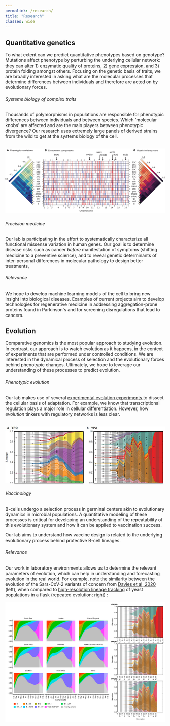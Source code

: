 ```yaml
---
permalink: /research/
title: "Research"
classes: wide 
---
```


<h2><b>Quantitative genetics</b></h2>
<p>To what extent can we predict quantitative phenotypes based on genotype? Mutations affect phenotype by perturbing the underlying cellular network: they can alter 1) enzymatic quality of proteins, 2) gene expression, and 3) protein folding amongst others. 
Focusing on the genetic basis of traits, we are broadly interested in asking what are the molecular processes that determine differences between individuals and therefore are acted on by evolutionary forces.
</p>
<h6><i class='fas fa-dna'></i> Systems biology of complex traits</h6>
<p>
Thousands of polymorphisms in populations are responsible for phenotypic differences between individuals and between species. Which 'molecular knobs' are affected and are the main players between phenotypic divergence? Our research uses extremely large panels of derived strains from the wild to get at the systems biology of the cell.
  </p><p><br>
<img src="/assets/images/bbq.png" alt="" style="max-height:188;max-width:464" />
</p>
<h6><i class='fas fa-briefcase-medical'></i> Precision medicine</h6>
<p>Our lab is participating in the effort to systematically characterize all functional missense variation in human genes. Our goal is to determine disease risks such as cancer <i>before</i> manifestation of symptoms (shifting medicine to a preventive science), and to reveal genetic determinants of inter-personal differences in molecular pathology to design better treatments,  
</p>
<h6>Relevance</h6>
<p>We hope to develop machine learning models of the cell to bring new insight into biological diseases. Examples of current projects aim to develop technologies for regenerative medicine in addressing aggregation-prone proteins found in Parkinson's and for screening disregulations that lead to cancers.
  </p>
<h2><b>Evolution</b></h2>
<p>Comparative genomics is the most popular approach to studying evolution. In contrast, our approach is to watch evolution as it happens, in the context of experiments that are performed under controlled conditions. We are interested in the dynamical process of selection and the evolutionary forces behind phenotypic changes. Ultimately, we hope to leverage our understanding of these processes to predict evolution.</p>
<h6><i class='fas fa-flask'></i> Phenotypic evolution</h6>
<p>Our lab makes use of several <a href="http://myxo.css.msu.edu/index.html" target="_blank">experimental evolution experiments <i class="fas fa-external-link-alt"></i></a> to dissect the cellular basis of adaptation. For example, we know that transcriptional regulation plays a major role in cellular differentiation. However, how <i>evolution</i> tinkers with regulatory networks is less clear.
 </p><p><br>
<img src="/assets/images/ilt.png" alt="" style="max-height:143;max-width:400" />

</p>
<h6><i class='fas fa-syringe'></i> Vaccinology</h6>
<p>B-cells undergo a selection process in germinal centers akin to evolutionary dynamics in microbial populations. A quantitative modeling of these processes is critical for developing an understanding of the repeatability of this evolutionary system and how it can be applied to vaccination success.
</p>
<p>
Our lab aims to understand how vaccine design is related to the underlying evolutionary process behind protective B-cell lineages.
</p>

<h6>Relevance</h6>
<p>
Our work in laboratory environments allows us to determine the relevant parameters of evolution, which can help in understanding and forecasting evolution in the real world. For example, note the similarity between the evolution of the Sars-CoV-2 variants of concern from <a href='https://www.medrxiv.org/content/10.1101/2020.12.24.20248822v1' target='_blank'>Davies et al, 2020<i class='fas fa-external-link-alt'></i></a> (left), when compared to <a href='https://www.nature.com/articles/s41586-019-1749-3' target='_blank'>high-resolution lineage tracking<i class='fas fa-external-link-alt'></i></a> of yeast populations in a flask (repeated evolution; right) : </p>
<img src="/assets/images/sars_vs_yeast.png" alt="" style="max-height:300;max-width:400" />
